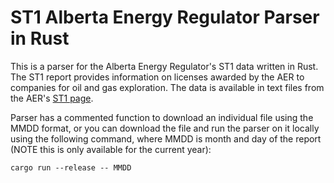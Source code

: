 # ST1 Alberta Energy Regulator Parser in Rust

This is a parser for the Alberta Energy Regulator's ST1 data written in Rust. The ST1 report provides information on licenses awarded by the AER to companies for oil and gas exploration. The data is available in text files from the AER's [ST1 page](https://www.aer.ca/providing-information/data-and-reports/statistical-reports/st1).

Parser has a commented function to download an individual file using the MMDD format, or you can download the file and run the parser on it locally using the following command, where MMDD is month and day of the report (NOTE this is only available for the current year):

    cargo run --release -- MMDD

